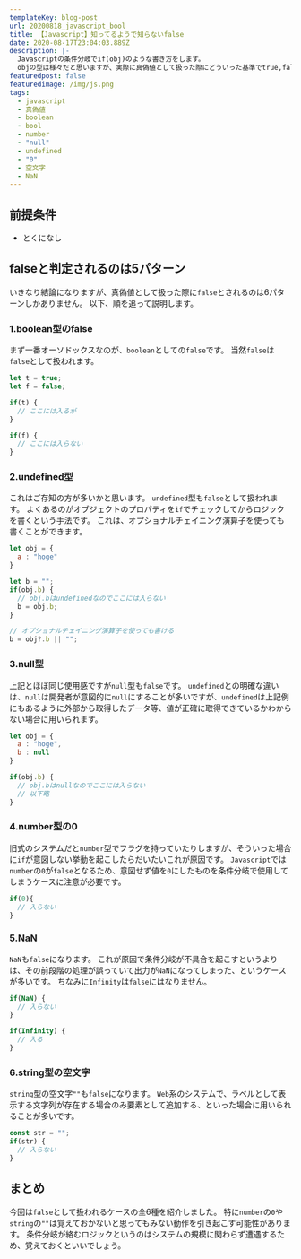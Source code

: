 ```yaml
---
templateKey: blog-post
url: 20200818_javascript_bool
title: 【Javascript】知ってるようで知らないfalse
date: 2020-08-17T23:04:03.889Z
description: |-
  Javascriptの条件分岐でif(obj)のような書き方をします。
  objの型は様々だと思いますが、実際に真偽値として扱った際にどういった基準でtrue,falseと判定されるのかご紹介します。
featuredpost: false
featuredimage: /img/js.png
tags:
  - javascript
  - 真偽値
  - boolean
  - bool
  - number
  - "null"
  - undefined
  - "0"
  - 空文字
  - NaN
---
```

## 前提条件
- とくになし

## falseと判定されるのは5パターン
いきなり結論になりますが、真偽値として扱った際に`false`とされるのは6パターンしかありません。
以下、順を追って説明します。

### 1.boolean型のfalse
まず一番オーソドックスなのが、`boolean`としての`false`です。
当然`false`は`false`として扱われます。

```javascript
let t = true;
let f = false;

if(t) {
  // ここには入るが
}

if(f) {
  // ここには入らない
}
```

### 2.undefined型
これはご存知の方が多いかと思います。
`undefined`型も`false`として扱われます。
よくあるのがオブジェクトのプロパティを`if`でチェックしてからロジックを書くという手法です。
これは、オプショナルチェイニング演算子を使っても書くことができます。

```javascript
let obj = {
  a : "hoge"
}

let b = "";
if(obj.b) {
  // obj.bはundefinedなのでここには入らない
  b = obj.b;
}

// オプショナルチェイニング演算子を使っても書ける
b = obj?.b || "";
```

### 3.null型
上記とほぼ同じ使用感ですが`null`型も`false`です。
`undefined`との明確な違いは、`null`は開発者が意図的に`null`にすることが多いですが、`undefined`は上記例にもあるように外部から取得したデータ等、値が正確に取得できているかわからない場合に用いられます。

```javascript
let obj = {
  a : "hoge",
  b : null
}

if(obj.b) {
  // obj.bはnullなのでここには入らない
  // 以下略
}
```

### 4.number型の0
旧式のシステムだと`number`型でフラグを持っていたりしますが、そういった場合に`if`が意図しない挙動を起こしたらだいたいこれが原因です。
`Javascript`では`number`の`0`が`false`となるため、意図せず値を`0`にしたものを条件分岐で使用してしまうケースに注意が必要です。

```javascript
if(0){ 
  // 入らない
}
```

### 5.NaN
`NaN`も`false`になります。
これが原因で条件分岐が不具合を起こすというよりは、その前段階の処理が誤っていて出力が`NaN`になってしまった、というケースが多いです。
ちなみに`Infinity`は`false`にはなりません。

```javascript
if(NaN) {
  // 入らない
}

if(Infinity) {
  // 入る
}
```

### 6.string型の空文字
`string`型の空文字`""`も`false`になります。
`Web`系のシステムで、ラベルとして表示する文字列が存在する場合のみ要素として追加する、といった場合に用いられることが多いです。

```javascript
const str = "";
if(str) {
  // 入らない
}
```

## まとめ
今回は`false`として扱われるケースの全6種を紹介しました。
特に`number`の`0`や`string`の`""`は覚えておかないと思ってもみない動作を引き起こす可能性があります。
条件分岐が絡むロジックというのはシステムの規模に関わらず遭遇するため、覚えておくといいでしょう。